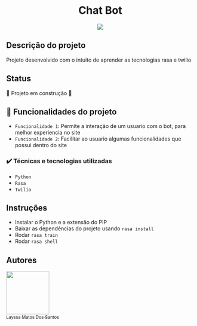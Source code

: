 <h1 align="center">Chat Bot</h1>

<p align="center">
<img src="http://img.shields.io/static/v1?label=STATUS&message=EM%20DESENVOLVIMENTO&color=GREEN&style=for-the-badge"/>
</p>

## Descrição do projeto

Projeto desenvolvido com o intuito de aprender as tecnologias rasa e twilio

## Status

:construction: Projeto em construção :construction:

## :hammer: Funcionalidades do projeto

- `Funcionalidade 1`: Permite a interação de um usuario com o bot, para melhor experiencia no site 
- `Funcionalidade 2`: Facilitar ao usuario algumas funcionalidades que possui dentro do site

### ✔️ Técnicas e tecnologias utilizadas

- ``Python``
- ``Rasa``
- ``Twilio``

## Instruções
 - Instalar o Python e a extensão do PIP
 - Baixar as dependências do projeto usando ``rasa install``
 - Rodar ``rasa train``
 - Rodar ``rasa shell``

## Autores

[<img src="https://avatars.githubusercontent.com/u/85191550?s=400&u=73751f9e1ae3d32ccb64d2dbdf04484f77b83e0c&v=4" width=115><br><sub>Layssa Matos Dos Santos</sub>](https://github.com/LayssaMatos29)
